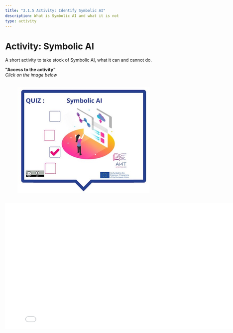 ```yaml
---
title: "3.1.5 Activity: Identify Symbolic AI"
description: What is Symbolic AI and what it is not
type: activity
---
```


# Activity: Symbolic AI

A short activity to take stock of Symbolic AI, what it can and cannot do.

**"Access to the activity"**  
_Click on the image below_

<figure> 
  <img src="Images/VisuelQUIZSymbolicAI-EN.jpg" alt="Symbolic AI"/>  
</figure>

<center><iframe width="818" height="404" src="3-1-5a-activity-what-type-of-ai/3-1-5a-Symbolic-AI.html" frameborder="0" allowfullscreen></iframe></center>
